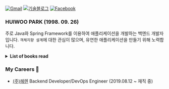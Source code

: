 [![Gmail](https://img.shields.io/badge/Gmail-d14836?style=flat-square&logo=Gmail&logoColor=white&link=mailto:parkhuiwo0@gmail.com)](mailto:parkhuiwo0@gmail.com)
[![기술블로그](http://img.shields.io/badge/-Tech%20blog-black?style=flat-square&logo=github&link=https://parkhuiwo0.github.io/)](https://parkhuiwo0.github.io/)
[![Facebook](https://img.shields.io/badge/facebook-1877f2?style=flat-square&logo=facebook&logoColor=white&link=https://fb.com/parkhuiwo0)](https://fb.com/parkhuiwo0)

### HUIWOO PARK (1998. 09. 26)

주로 Java와 Spring Framework를 이용하여 애플리케이션을 개발하는 백엔드 개발자입니다. `객체지향 설계`에 대한 관심이 많으며, 유연한 애플리케이션을 만들기 위해 노력합니다.


<details>
 <summary><strong> List of books read </strong></summary>
   - 오브젝트 - 코드로 이해하는 객체지향 설계 (조영호 저) <br/>
   - Clean Code : 애자일 소프트웨어 장인 정신 (로버트 마틴.C 저) <br/>
   - 테스트 주도 개발 (켄트백 저) <br/>
   - 토비의 스프링 3.1 (이일민 저) <br/>
   - React Native 
</details>


### My Careers 🌱

- [(주)헤렌](https://www.herrencorp.com) Backend Developer/DevOps Engineer (2019.08.12 ~ 재직 중)

